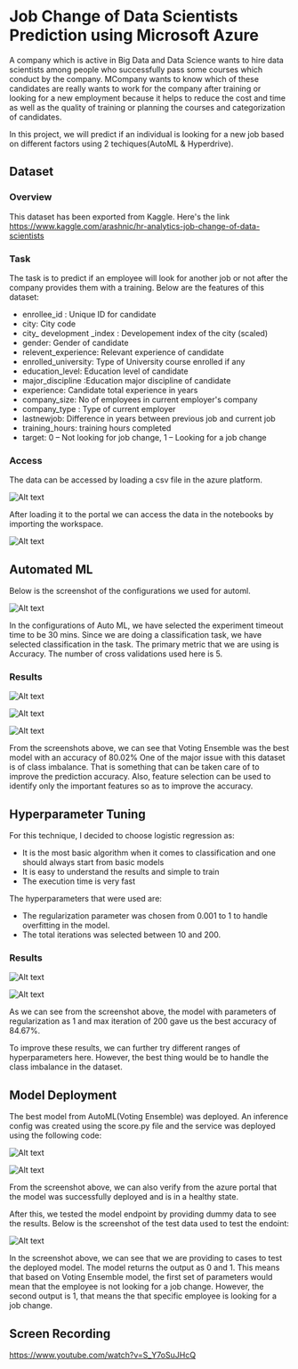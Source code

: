 

# Job Change of Data Scientists Prediction using Microsoft Azure

A company which is active in Big Data and Data Science wants to hire data scientists among people who successfully pass some courses which conduct by the company. MCompany wants to know which of these candidates are really wants to work for the company after training or looking for a new employment because it helps to reduce the cost and time as well as the quality of training or planning the courses and categorization of candidates.

In this project, we will predict if an individual is looking for a new job based on different factors using 2 techiques(AutoML & Hyperdrive).

## Dataset

### Overview
This dataset has been exported from Kaggle. Here's the link https://www.kaggle.com/arashnic/hr-analytics-job-change-of-data-scientists

### Task
The task is to predict if an employee will look for another job or not after the company provides them with a training. Below are the features of this dataset:

* enrollee_id : Unique ID for candidate
* city: City code
* city_ development _index : Developement index of the city (scaled)
* gender: Gender of candidate
* relevent_experience: Relevant experience of candidate
* enrolled_university: Type of University course enrolled if any
* education_level: Education level of candidate
* major_discipline :Education major discipline of candidate
* experience: Candidate total experience in years
* company_size: No of employees in current employer's company
* company_type : Type of current employer
* lastnewjob: Difference in years between previous job and current job
* training_hours: training hours completed
* target: 0 – Not looking for job change, 1 – Looking for a job change

### Access

The data can be accessed by loading a csv file in the azure platform. 

![Alt text](https://github.com/shikhar42/nd00333-capstone/blob/master/dataset1.PNG?raw=true "Dataset")

After loading it to the portal we can access the data in the notebooks by importing the workspace.

![Alt text](https://github.com/shikhar42/nd00333-capstone/blob/master/dataset.PNG?raw=true "Dataset")

## Automated ML
Below is the screenshot of the configurations we used for automl.

![Alt text](https://github.com/shikhar42/nd00333-capstone/blob/master/automl_config.PNG?raw=true "config")

In the configurations of Auto ML, we have selected the experiment timeout time to be 30 mins. Since we are doing a classification task, we have selected classification in the task. The primary metric that we are using is Accuracy. The number of cross validations used here is 5.

### Results
![Alt text](https://github.com/shikhar42/nd00333-capstone/blob/master/runwidget_automl1.PNG?raw=true "automl")

![Alt text](https://github.com/shikhar42/nd00333-capstone/blob/master/runwidget_automl2.PNG?raw=true "automl")

![Alt text](https://github.com/shikhar42/nd00333-capstone/blob/master/runwidget_automl3.PNG?raw=true "automl")

From the screenshots above, we can see that Voting Ensemble was the best model with an accuracy of 80.02%
One of the major issue with this dataset is of class imbalance. That is something that can be taken care of to improve the prediction accuracy. Also, feature selection can be used to identify only the important features so as to improve the accuracy.

## Hyperparameter Tuning
For this technique, I decided to choose logistic regression as:

* It is the most basic algorithm when it comes to classification and one should always start from basic models
* It is easy to understand the results and simple to train
* The execution time is very fast

The hyperparameters that were used are:

* The regularization parameter was chosen from 0.001 to 1 to handle overfitting in the model.
* The total iterations was selected between 10 and 200.


### Results

![Alt text](https://github.com/shikhar42/nd00333-capstone/blob/master/runwidget_hd1.PNG?raw=true "hyperdrive")

![Alt text](https://github.com/shikhar42/nd00333-capstone/blob/master/runwidget_hd2.PNG?raw=true "hyperdrive")

As we can see from the screenshot above, the model with parameters of regularization as 1 and max iteration of 200 gave us the best accuracy of 84.67%. 

To improve these results, we can further try different ranges of hyperparameters here. However, the best thing would be to handle the class imbalance in the dataset.

## Model Deployment
The best model from AutoML(Voting Ensemble) was deployed. An inference config was created using the score.py file and the service was deployed using the following code:

![Alt text](https://github.com/shikhar42/nd00333-capstone/blob/master/deployment.PNG?raw=true "deployment")

![Alt text](https://github.com/shikhar42/nd00333-capstone/blob/master/deployment_active_state.PNG?raw=true "deployment")

From the screenshot above, we can also verify from the azure portal that the model was successfully deployed and is in a healthy state.

After this, we tested the model endpoint by providing dummy data to see the results. Below is the screenshot of the test data used to test the endoint:

![Alt text](https://github.com/shikhar42/nd00333-capstone/blob/master/deployment_test.PNG?raw=true "deployment")

In the screenshot above, we can see that we are providing to cases to test the deployed model. The model returns the output as 0 and 1. This means that based on Voting Ensemble model, the first set of parameters would mean that the employee is not looking for a job change. However, the second output is 1, that means the that specific employee is looking for a job change.


## Screen Recording

https://www.youtube.com/watch?v=S_Y7oSuJHcQ


